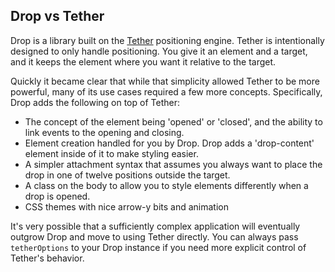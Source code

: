 ## Drop vs Tether

Drop is a library built on the [Tether](http://github.hubspot.com/tether) positioning engine. 
Tether is intentionally designed to only handle positioning. You give it an element and a
target, and it keeps the element where you want it relative to the target.

Quickly it became clear that while that simplicity allowed Tether to be more powerful,
many of its use cases required a few more concepts.  Specifically, Drop adds the following
on top of Tether:

- The concept of the element being 'opened' or 'closed', and the ability to link events
to the opening and closing.
- Element creation handled for you by Drop. Drop adds a 'drop-content' element inside of it
to make styling easier.
- A simpler attachment syntax that assumes you always want to place the drop in one
of twelve positions outside the target.
- A class on the body to allow you to style elements differently when a drop is opened.
- CSS themes with nice arrow-y bits and animation

It's very possible that a sufficiently complex application will eventually outgrow
Drop and move to using Tether directly. You can always pass `tetherOptions`
to your Drop instance if you need more explicit control of Tether's behavior.

